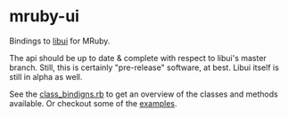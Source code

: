 # mruby-ui

Bindings to [libui](https://github.com/andlabs/libui) for MRuby.

The api should be up to date & complete with respect to libui's master branch. Still, this is certainly "pre-release" software,
at best. Libui itself is still in alpha as well.

See the [class_bindigns.rb](https://github.com/jbreeden/mruby-ui/blob/master/mrblib/class_mappings.rb)
to get an overview of the classes and methods available. Or checkout some of the [examples](https://github.com/jbreeden/mruby-ui/tree/master/examples).
